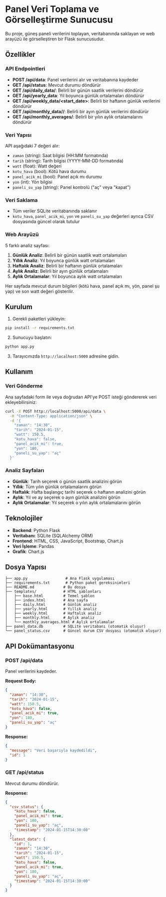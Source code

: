 # Panel Veri Toplama ve Görselleştirme Sunucusu

Bu proje, güneş paneli verilerini toplayan, veritabanında saklayan ve web arayüzü ile görselleştiren bir Flask sunucusudur.

## Özellikler

### API Endpointleri
- **POST /api/data**: Panel verilerini alır ve veritabanına kaydeder
- **GET /api/status**: Mevcut durumu döndürür
- **GET /api/daily_data/<date>**: Belirli bir günün saatlik verilerini döndürür
- **GET /api/yearly_data**: Yıl boyunca günlük ortalamaları döndürür
- **GET /api/weekly_data/<start_date>**: Belirli bir haftanın günlük verilerini döndürür
- **GET /api/monthly_data/<year>/<month>**: Belirli bir ayın günlük verilerini döndürür
- **GET /api/monthly_averages/<year>**: Belirli bir yılın aylık ortalamalarını döndürür

### Veri Yapısı
API aşağıdaki 7 değeri alır:
- `zaman` (string): Saat bilgisi (HH:MM formatında)
- `tarih` (string): Tarih bilgisi (YYYY-MM-DD formatında)
- `watt` (float): Watt değeri
- `kotu_hava` (bool): Kötü hava durumu
- `panel_acik_mi` (bool): Panel açık mı durumu
- `yon` (int): Yön bilgisi
- `paneli_su_yap` (string): Panel kontrolü ("aç" veya "kapat")

### Veri Saklama
- Tüm veriler SQLite veritabanında saklanır
- `kotu_hava`, `panel_acik_mi`, `yon` ve `paneli_su_yap` değerleri ayrıca CSV dosyasında güncel olarak tutulur

### Web Arayüzü
5 farklı analiz sayfası:
1. **Günlük Analiz**: Belirli bir günün saatlik watt ortalamaları
2. **Yıllık Analiz**: Yıl boyunca günlük watt ortalamaları
3. **Haftalık Analiz**: Belirli bir haftanın günlük ortalamaları
4. **Aylık Analiz**: Belirli bir ayın günlük ortalamaları
5. **Aylık Ortalamalar**: Yıl boyunca aylık watt ortalamaları

Her sayfada mevcut durum bilgileri (kötü hava, panel açık mı, yön, panel şu yap) ve son watt değeri gösterilir.

## Kurulum

1. Gerekli paketleri yükleyin:
```bash
pip install -r requirements.txt
```

2. Sunucuyu başlatın:
```bash
python app.py
```

3. Tarayıcınızda `http://localhost:5000` adresine gidin.

## Kullanım

### Veri Gönderme
Ana sayfadaki form ile veya doğrudan API'ye POST isteği göndererek veri ekleyebilirsiniz:

```bash
curl -X POST http://localhost:5000/api/data \
  -H "Content-Type: application/json" \
  -d '{
    "zaman": "14:30",
    "tarih": "2024-01-15",
    "watt": 150.5,
    "kotu_hava": false,
    "panel_acik_mi": true,
    "yon": 180,
    "paneli_su_yap": "aç"
  }'
```

### Analiz Sayfaları
- **Günlük**: Tarih seçerek o günün saatlik analizini görün
- **Yıllık**: Tüm yılın günlük ortalamalarını görün
- **Haftalık**: Hafta başlangıç tarihi seçerek o haftanın analizini görün
- **Aylık**: Yıl ve ay seçerek o ayın günlük analizini görün
- **Aylık Ortalamalar**: Yıl seçerek o yılın aylık ortalamalarını görün

## Teknolojiler

- **Backend**: Python Flask
- **Veritabanı**: SQLite (SQLAlchemy ORM)
- **Frontend**: HTML, CSS, JavaScript, Bootstrap, Chart.js
- **Veri İşleme**: Pandas
- **Grafik**: Chart.js

## Dosya Yapısı

```
├── app.py                 # Ana Flask uygulaması
├── requirements.txt       # Python paket gereksinimleri
├── README.md             # Bu dosya
├── templates/            # HTML şablonları
│   ├── base.html         # Temel şablon
│   ├── index.html        # Ana sayfa
│   ├── daily.html        # Günlük analiz
│   ├── yearly.html       # Yıllık analiz
│   ├── weekly.html       # Haftalık analiz
│   ├── monthly.html      # Aylık analiz
│   └── monthly_averages.html # Aylık ortalamalar
├── panel_data.db         # SQLite veritabanı (otomatik oluşur)
└── panel_status.csv      # Güncel durum CSV dosyası (otomatik oluşur)
```

## API Dokümantasyonu

### POST /api/data
Panel verilerini kaydeder.

**Request Body:**
```json
{
  "zaman": "14:30",
  "tarih": "2024-01-15",
  "watt": 150.5,
  "kotu_hava": false,
  "panel_acik_mi": true,
  "yon": 180,
  "paneli_su_yap": "aç"
}
```

**Response:**
```json
{
  "message": "Veri başarıyla kaydedildi",
  "id": 1
}
```

### GET /api/status
Mevcut durumu döndürür.

**Response:**
```json
{
  "csv_status": {
    "kotu_hava": false,
    "panel_acik_mi": true,
    "yon": 180,
    "paneli_su_yap": "aç",
    "timestamp": "2024-01-15T14:30:00"
  },
  "latest_data": {
    "id": 1,
    "zaman": "14:30",
    "tarih": "2024-01-15",
    "watt": 150.5,
    "kotu_hava": false,
    "panel_acik_mi": true,
    "yon": 180,
    "paneli_su_yap": "aç",
    "timestamp": "2024-01-15T14:30:00"
  }
}
```